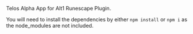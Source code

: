 Telos Alpha App for Alt1 Runescape Plugin.

You will need to install the dependencies by either `npm install` or `npm i` as the node_modules are not included.